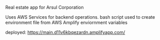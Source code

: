 Real estate app for Arsul Corporation

Uses AWS Services for backend operations. bash script used to create environment file from AWS Amplify enviornment variables

deployed: https://main.d11v6kbqezardn.amplifyapp.com/
